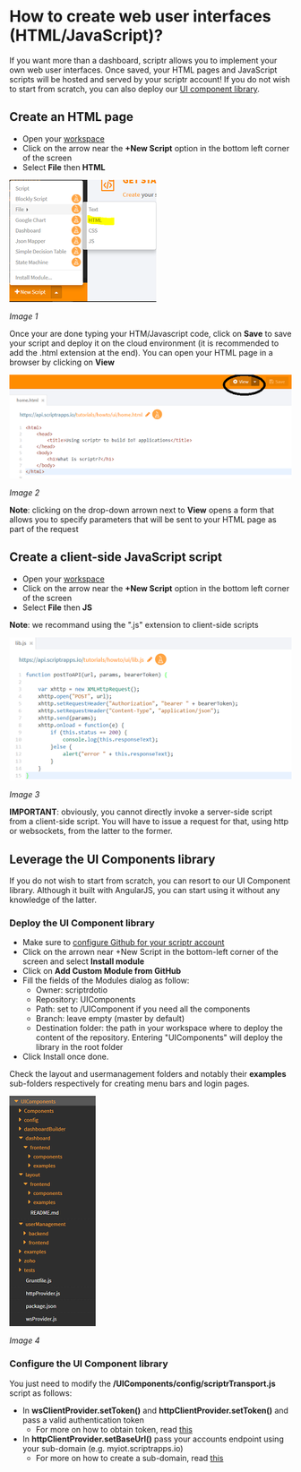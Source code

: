 # How to create web user interfaces (HTML/JavaScript)?

If you want more than a dashboard, scriptr allows you to implement your own web user interfaces. Once saved, your HTML pages and JavaScript scripts will be hosted and served by your scriptr account! If you do not wish to start from scratch, you can also deploy our [UI component library](https://github.com/scriptrdotio/UIComponents).

## Create an HTML page

- Open your [workspace](https://www.scriptr.io/workspace)
- Click on the arrow near the **+New Script** option in the bottom left corner of the screen
- Select **File** then **HTML**

![New HTML page](./images/new_html.png)

*Image 1*

Once your are done typing your HTM/Javascript code, click on **Save** to save your script and deploy it on the cloud environment (it is recommended to add the .html extension at the end). You can open your HTML page in a browser by clicking on **View**

![View HTML page](./images/view_html.png)

*Image 2*

**Note**: clicking on the drop-down arrown next to **View** opens a form that allows you to specify parameters that will be sent to your HTML page as part of the request

## Create a client-side JavaScript script

- Open your [workspace](https://www.scriptr.io/workspace)
- Click on the arrow near the **+New Script** option in the bottom left corner of the screen
- Select **File** then **JS**

**Note**: we recommand using the ".js" extension to client-side scripts

![New JS script](./images/new_js.png)

*Image 3*

**IMPORTANT**: obviously, you cannot directly invoke a server-side script from a client-side script. You will have to issue a request for that, using http or websockets, from the latter to the former.

## Leverage the UI Components library

If you do not wish to start from scratch, you can resort to our UI Component library. Although it built with AngularJS, you can start using it without any knowledge of the latter.

### Deploy the UI Component library

- Make sure to [configure Github for your scriptr account](https://github.com/scriptrdotio/howto/blob/master/teamwork/version_control.md)
- Click on the arrown near +New Script in the bottom-left corner of the screen and select **Install module**
- Click on **Add Custom Module from GitHub** 
- Fill the fields of the Modules dialog as follow:
  - Owner: scriptrdotio
  - Repository: UIComponents
  - Path: set to /UIComponent if you need all the components
  - Branch: leave empty (master by default)
  - Destination folder: the path in your workspace where to deploy the content of the repository. Entering "UIComponents" will deploy the library in the root folder
- Click Install once done.

Check the layout and usermanagement folders and notably their **examples** sub-folders respectively for creating menu bars and login pages.

![The UI Components library](./images/ui_components.png)

*Image 4*

### Configure the UI Component library

You just need to modify the **/UIComponents/config/scriptrTransport.js** script as follows:

- In **wsClientProvider.setToken()** and **httpClientProvider.setToken()** and pass a valid authentication token
  - For more on how to obtain token, read [this](https://github.com/scriptrdotio/howto/blob/master/api/obtain_auth_token.md)
- In **httpClientProvider.setBaseUrl()** pass your accounts endpoint using your sub-domain (e.g. myiot.scriptrapps.io)
  - For more on how to create a sub-domain, read [this](https://github.com/scriptrdotio/howto/blob/master/config/create_subdomain.md)
